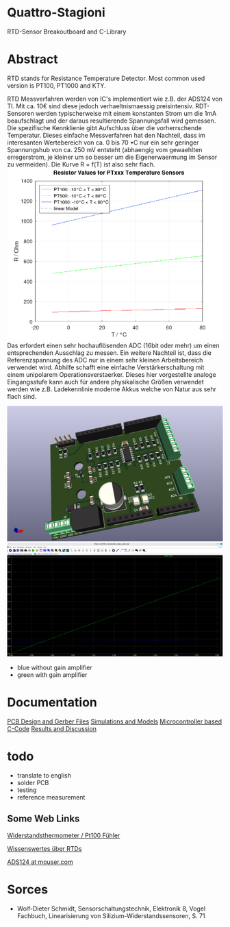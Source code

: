 # Quattro-Stagioni
RTD-Sensor Breakoutboard and C-Library

# Abstract
RTD stands for Resistance Temperature Detector. Most common used version is PT100, PT1000 and KTY.

RTD Messverfahren werden von IC's implementiert wie z.B. der ADS124 von TI. Mit ca. 10€ sind diese jedoch verhaeltnismaessig preisintensiv.
RDT-Sensoren werden typischerweise mit einem konstanten Strom um die 1mA beaufschlagt und der daraus resultierende Spannungsfall wird gemessen.
Die spezifische Kennklienie gibt Aufschluss über die vorherrschende Temperatur.
Dieses einfache Messverfahren hat den Nachteil, dass im interesanten Wertebereich von ca. 0 bis 70 •C nur ein sehr geringer Spannungshub von ca. 250 mV entsteht (abhaengig vom gewaehlten erregerstrom, je kleiner um so besser um die Eigenerwaermung im Sensor zu vermeiden). Die Kurve R = f(T) ist also sehr flach. 
![RTC Function](/Images/PT1000-1.png)
Das erfordert einen sehr hochauflösenden ADC (16bit oder mehr) um einen entsprechenden Ausschlag zu messen.
Ein weitere Nachteil ist, dass die Referenzspannung des ADC nur in einem sehr kleinen Arbeitsbereich verwendet wird.
Abhilfe schafft eine einfache Verstärkerschaltung mit einem unipolarem Operationsverstaerker.
Dieses hier vorgestellte analoge Eingangsstufe kann auch für andere physikalische Größen verwendet werden wie z.B. Ladekennlinie moderne Akkus welche von Natur aus sehr flach sind.

![Arduino compatible breakout](/Images/Kicad-RTC-Messbruecke.png)
![LTSpice Simulation Messbruecke](/Images/LTSpice-RTC-Messbruecke-Simulation.png)

- blue without gain amplifier
- green with gain amplifier

# Documentation
[PCB Design and Gerber Files](/Hardware/)
[Simulations and Models](/Simulations/)
[Microcontroller based C-Code](/Software/)
[Results and Discussion](/Testing/)

# todo
- translate to english
- solder PCB
- testing
- reference measurement

## Some Web Links
[Widerstandsthermometer / Pt100 Fühler](https://www.tcgmbh.de/widerstandsthermometer/pt100-fuehler.html?gad_source=1&gclid=EAIaIQobChMIzJ2AwLC6hwMVt5hQBh2AcgBmEAAYAiAAEgKx2PD_BwE)

[Wissenswertes über RTDs](https://www.te.com/de/products/sensors/temperature-sensors/resources/understanding-rtds.html)

[ADS124 at mouser.com](https://www.mouser.de/ProductDetail/Texas-Instruments/ADS124S08IPBSR?qs=Bho%2FbeBaDEw8zBU%2F9K2heg%3D%3D)

# Sorces
- Wolf-Dieter Schmidt, Sensorschaltungstechnik, Elektronik 8, Vogel Fachbuch, Linearisierung von Silizium-Widerstandssensoren, S. 71
